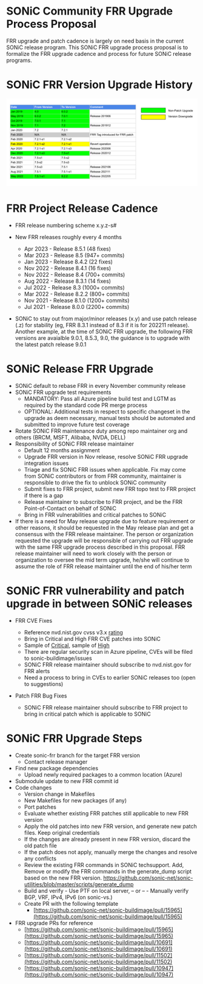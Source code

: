 # **SONiC Community FRR Upgrade Process Proposal**

FRR upgrade and patch cadence is largely on need basis in the current SONiC release program. This SONiC FRR upgrade process proposal is to formalize the FRR upgrade cadence and process for future SONiC release programs.  

# SONiC FRR Version Upgrade History

<p align=center>
<img src="frr.png" alt="">
</p>


# FRR Project Release Cadence
-   FRR release numbering scheme x.y.z-s#
-   New FRR releases roughly every 4 months
	- Apr 2023 - Release 8.5.1 (48 fixes)
	- Mar 2023 - Release 8.5 (947+ commits)
	- Jan 2023 - Release 8.4.2 (22 fixes)
	- Nov 2022 - Release 8.4.1 (16 fixes)
	- Nov 2022 - Release 8.4 (700+ commits)
	- Aug 2022 - Release 8.3.1 (14 fixes)
	- Jul 2022 - Release 8.3 (1000+ commits)
	- Mar 2022 - Release 8.2.2 (800+ commits)
	- Nov 2021 - Release 8.1.0 (1200+ commits)
	- Jul 2021 - Release 8.0.0 (2200+ commits)

-   SONiC to stay out from major/minor releases (x.y) and use patch release (.z) for stability (eg, FRR 8.3.1 instead of 8.3 if it is for 202211 release). Another example, at the time of SONiC FRR upgrade, the following FRR versions are avaialble 9.0.1, 8.5.3, 9.0, the guidance is to upgrade with the latest patch release 9.0.1 

# SONiC Release FRR Upgrade
-   SONiC default to rebase FRR in every November community release
-   SONiC FRR upgrade test requirements
	-   MANDATORY: Pass all Azure pipeline build test and LGTM as required by the standard code PR merge process 
  	-   OPTIONAL: Additional tests in respect to specific changeset in the upgrade as deem necessary, manual tests should be automated and submitted to improve future test coverage   
-   Rotate SONiC FRR maintenance duty among repo maintainer org and others (BRCM, MSFT, Alibaba, NVDA, DELL)
-   Responsibility of SONiC FRR release maintainer
	-   Default 12 months assignment
	-   Upgrade FRR version in Nov release, resolve SONiC FRR upgrade integration issues
	-   Triage and fix SONiC FRR issues when applicable. Fix may come from SONiC contributors or from FRR community, maintainer is responsible to drive the fix to unblock SONiC community
	-   Submit fixes to FRR project, submit new FRR topo test to FRR project if there is a gap
	-   Release maintainer to subscribe to FRR project, and be the FRR Point-of-Contact on behalf of SONiC
	-   Bring in FRR vulnerabilities and critical patches to SONiC
  -   If there is a need for May release upgrade due to feature requirement or other reasons, it should be requested in the May release plan and get a consensus with the FRR release maintainer. The person or organization requested the upgrade will be responsible of carrying out FRR upgrade with the same FRR upgrade process described in this proposal. FRR release maintainer will need to work closely with the person or organization to oversee the mid term upgrade, he/she will continue to assume the role of FRR release maintainer until the end of his/her term

# SONiC FRR vulnerability and patch upgrade in between SONiC releases

-   FRR CVE Fixes
	-   Reference nvd.nist.gov cvss v3.x [rating](https://nvd.nist.gov/vuln-metrics/cvss#)
	-   Bring in Critical and High FRR CVE patches into SONiC
	-   Sample of [Critical](https://nvd.nist.gov/vuln/search/results?form_type=Advanced&results_type=overview&search_type=all&isCpeNameSearch=false&cpe_vendor=cpe%3A%2F%3Afrrouting&cpe_product=cpe%3A%2F%3A%3Afrrouting&cvss_version=3&cvss_v3_severity=CRITICAL), sample of [High](https://nvd.nist.gov/vuln/search/results?form_type=Advanced&results_type=overview&search_type=all&isCpeNameSearch=false&cpe_vendor=cpe%3A%2F%3Afrrouting&cpe_product=cpe%3A%2F%3A%3Afrrouting&cvss_version=3&cvss_v3_severity=HIGH)
	-   There are regular security scan in Azure pipeline, CVEs will be filed to sonic-buildimage/issues
	-   SONiC FRR release maintainer should subscribe to nvd.nist.gov for FRR alerts
	-   Need a process to bring in CVEs to earlier SONiC releases too (open to suggestions)

-   Patch FRR Bug Fixes
	-   SONiC FRR release maintainer should subscribe to FRR project to bring in critical patch which is applicable to SONiC

# SONiC FRR Upgrade Steps
-   Create sonic-frr branch for the target FRR version
	-   Contact release manager
-   Find new package dependencies
	-   Upload newly required packages to a common location (Azure)
-   Submodule update to new FRR commit id
-   Code changes
    -   Version change in Makefiles
    -   New Makefiles for new packages (if any)
    -   Port patches
	-   Evaluate whether existing FRR patches still applicable to new FRR version
	-   Apply the old patches into new FRR version, and generate new patch files. Keep original credentials
	-   If the changes are already present in new FRR version, discard the old patch file
	-   If the patch does not apply, manually merge the changes and resolve any conflicts
    -    Review the existing FRR commands in SONiC techsupport. Add, Remove or modify the FRR commands in the generate_dump script based on the new FRR version. https://github.com/sonic-net/sonic-utilities/blob/master/scripts/generate_dump
    -    Build and verify
	    -   Use PTF on local server, – or –
	    -   Manually verify BGP, VRF, IPv4, IPv6 (on sonic-vs.)
    -   Create PR with the following template
		- [https://github.com/sonic-net/sonic-buildimage/pull/15965](https://github.com/sonic-net/sonic-buildimage/pull/15965)
-   FRR upgrade PRs for reference  
    - [https://github.com/sonic-net/sonic-buildimage/pull/15965](https://github.com/sonic-net/sonic-buildimage/pull/15965)
    - [https://github.com/sonic-net/sonic-buildimage/pull/10691](https://github.com/sonic-net/sonic-buildimage/pull/10691)
    - [https://github.com/sonic-net/sonic-buildimage/pull/11502](https://github.com/sonic-net/sonic-buildimage/pull/11502)
    - [https://github.com/sonic-net/sonic-buildimage/pull/10947](https://github.com/sonic-net/sonic-buildimage/pull/10947)
